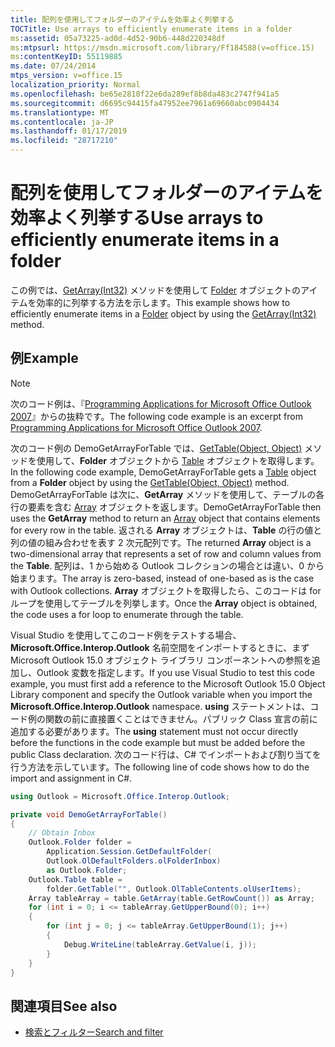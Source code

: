 ```yaml
---
title: 配列を使用してフォルダーのアイテムを効率よく列挙する
TOCTitle: Use arrays to efficiently enumerate items in a folder
ms:assetid: 05a73225-ad0d-4d52-90b6-448d220348df
ms:mtpsurl: https://msdn.microsoft.com/library/Ff184588(v=office.15)
ms:contentKeyID: 55119885
ms.date: 07/24/2014
mtps_version: v=office.15
localization_priority: Normal
ms.openlocfilehash: be65e2818f22e6da289ef8b8da483c2747f941a5
ms.sourcegitcommit: d6695c94415fa47952ee7961a69660abc0904434
ms.translationtype: MT
ms.contentlocale: ja-JP
ms.lasthandoff: 01/17/2019
ms.locfileid: "28717210"
---
```

# <a name="use-arrays-to-efficiently-enumerate-items-in-a-folder"></a><span data-ttu-id="71aa4-102">配列を使用してフォルダーのアイテムを効率よく列挙する</span><span class="sxs-lookup"><span data-stu-id="71aa4-102">Use arrays to efficiently enumerate items in a folder</span></span>

<span data-ttu-id="71aa4-103">この例では、[GetArray(Int32)](https://msdn.microsoft.com/library/bb608928\(v=office.15\)) メソッドを使用して [Folder](https://msdn.microsoft.com/library/bb645774\(v=office.15\)) オブジェクトのアイテムを効率的に列挙する方法を示します。</span><span class="sxs-lookup"><span data-stu-id="71aa4-103">This example shows how to efficiently enumerate items in a [Folder](https://msdn.microsoft.com/library/bb645774\(v=office.15\)) object by using the [GetArray(Int32)](https://msdn.microsoft.com/library/bb608928\(v=office.15\)) method.</span></span>

## <a name="example"></a><span data-ttu-id="71aa4-104">例</span><span class="sxs-lookup"><span data-stu-id="71aa4-104">Example</span></span>

> [!NOTE] 
> <span data-ttu-id="71aa4-105">次のコード例は、『[Programming Applications for Microsoft Office Outlook 2007](https://www.amazon.com/gp/product/0735622493?ie=UTF8&tag=msmsdn-20&linkCode=as2&camp=1789&creative=9325&creativeASIN=0735622493)』からの抜粋です。</span><span class="sxs-lookup"><span data-stu-id="71aa4-105">The following code example is an excerpt from [Programming Applications for Microsoft Office Outlook 2007](https://www.amazon.com/gp/product/0735622493?ie=UTF8&tag=msmsdn-20&linkCode=as2&camp=1789&creative=9325&creativeASIN=0735622493).</span></span>

<span data-ttu-id="71aa4-106">次のコード例の DemoGetArrayForTable では、[GetTable(Object, Object)](https://msdn.microsoft.com/library/bb612592\(v=office.15\)) メソッドを使用して、**Folder** オブジェクトから [Table](https://msdn.microsoft.com/library/bb652856\(v=office.15\)) オブジェクトを取得します。</span><span class="sxs-lookup"><span data-stu-id="71aa4-106">In the following code example, DemoGetArrayForTable gets a [Table](https://msdn.microsoft.com/library/bb652856\(v=office.15\)) object from a **Folder** object by using the [GetTable(Object, Object)](https://msdn.microsoft.com/library/bb612592\(v=office.15\)) method.</span></span> <span data-ttu-id="71aa4-107">DemoGetArrayForTable は次に、**GetArray** メソッドを使用して、テーブルの各行の要素を含む [Array](https://msdn.microsoft.com/library/system.array.aspx) オブジェクトを返します。</span><span class="sxs-lookup"><span data-stu-id="71aa4-107">DemoGetArrayForTable then uses the **GetArray** method to return an [Array](https://msdn.microsoft.com/library/system.array.aspx) object that contains elements for every row in the table.</span></span> <span data-ttu-id="71aa4-108">返される **Array** オブジェクトは、**Table** の行の値と列の値の組み合わせを表す 2 次元配列です。</span><span class="sxs-lookup"><span data-stu-id="71aa4-108">The returned **Array** object is a two-dimensional array that represents a set of row and column values from the **Table**.</span></span> <span data-ttu-id="71aa4-109">配列は、1 から始める Outlook コレクションの場合とは違い、0 から始まります。</span><span class="sxs-lookup"><span data-stu-id="71aa4-109">The array is zero-based, instead of one-based as is the case with Outlook collections.</span></span> <span data-ttu-id="71aa4-110">**Array** オブジェクトを取得したら、このコードは for ループを使用してテーブルを列挙します。</span><span class="sxs-lookup"><span data-stu-id="71aa4-110">Once the **Array** object is obtained, the code uses a for loop to enumerate through the table.</span></span>

<span data-ttu-id="71aa4-111">Visual Studio を使用してこのコード例をテストする場合、**Microsoft.Office.Interop.Outlook** 名前空間をインポートするときに、まず Microsoft Outlook 15.0 オブジェクト ライブラリ コンポーネントへの参照を追加し、Outlook 変数を指定します。</span><span class="sxs-lookup"><span data-stu-id="71aa4-111">If you use Visual Studio to test this code example, you must first add a reference to the Microsoft Outlook 15.0 Object Library component and specify the Outlook variable when you import the **Microsoft.Office.Interop.Outlook** namespace.</span></span> <span data-ttu-id="71aa4-112">**using** ステートメントは、コード例の関数の前に直接置くことはできません。パブリック Class 宣言の前に追加する必要があります。</span><span class="sxs-lookup"><span data-stu-id="71aa4-112">The **using** statement must not occur directly before the functions in the code example but must be added before the public Class declaration.</span></span> <span data-ttu-id="71aa4-113">次のコード行は、C\# でインポートおよび割り当てを行う方法を示しています。</span><span class="sxs-lookup"><span data-stu-id="71aa4-113">The following line of code shows how to do the import and assignment in C\#.</span></span>

```csharp
using Outlook = Microsoft.Office.Interop.Outlook;
```


```csharp
private void DemoGetArrayForTable()
{
    // Obtain Inbox
    Outlook.Folder folder =
        Application.Session.GetDefaultFolder(
        Outlook.OlDefaultFolders.olFolderInbox)
        as Outlook.Folder;
    Outlook.Table table =
        folder.GetTable("", Outlook.OlTableContents.olUserItems);
    Array tableArray = table.GetArray(table.GetRowCount()) as Array;
    for (int i = 0; i <= tableArray.GetUpperBound(0); i++)
    {
        for (int j = 0; j <= tableArray.GetUpperBound(1); j++)
        {
            Debug.WriteLine(tableArray.GetValue(i, j));
        }
    }
}
```

## <a name="see-also"></a><span data-ttu-id="71aa4-114">関連項目</span><span class="sxs-lookup"><span data-stu-id="71aa4-114">See also</span></span>

- [<span data-ttu-id="71aa4-115">検索とフィルター</span><span class="sxs-lookup"><span data-stu-id="71aa4-115">Search and filter</span></span>](search-and-filter.md)

